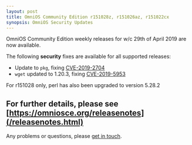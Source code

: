 ```yaml
---
layout: post
title: OmniOS Community Edition r151028z, r151026az, r151022cx
synopsis: OmniOS Security Updates
---
```

OmniOS Community Edition weekly releases for w/c 29th of April 2019 are
now available.

The following **security** fixes are available for all supported releases:

* Update to `pkg`, fixing
  [CVE-2019-2704](https://cve.mitre.org/cgi-bin/cvename.cgi?name=CVE-2019-2704)
*  `wget` updated to 1.20.3, fixing
  [CVE-2019-5953](https://cve.mitre.org/cgi-bin/cvename.cgi?name=CVE-2019-5953)

For r151028 only, perl has also been upgraded to version 5.28.2

For further details, please see
[https://omniosce.org/releasenotes](/releasenotes.html)
---

Any problems or questions, please [get in touch](/about/contact.html).


